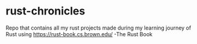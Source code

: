 # rust-chronicles
Repo that contains all my rust projects made during my learning journey of Rust using https://rust-book.cs.brown.edu/ -The Rust Book
